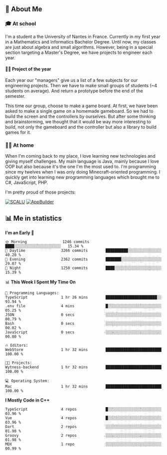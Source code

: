 ## 👀 About Me

### 🎓 At school

I'm a student a the University of Nantes in France. Currently in my first year in a Mathematics and Informatics Bachelor Degree. Until now, my classes are just about algebra and small algorithms. However, being in a special section targeting a Master's Degree, we have projects to engineer each year. 

#### 🔧🔬 Project of the year

Each year our "managers" give us a list of a few subjects for our engineering projects. Then we have to make small groups of students (~4 students on average). And return a prototype before the end of the semester.

This time our group, choose to make a game board. At first, we have been asked to make a single game on a homemade gameboard. So we had to build the screen and the controllers by ourselves. 
But after some thinking and brainstorming, we thought that it would be way more interesting to build, not only the gameboard and the controller but also a library to build games for it.

### 👨‍💻 At home

When I'm coming back to my place, I love learning new technologies and giving myself challenges. My main language is Java, mainly because I love OOP but also because it's the one I'm the most used to. I'm programming since my twelves when I was only doing Minecraft-oriented programming.  I quickly get into learning new programming languages which brought me to C#, JavaScript, PHP. 

I'm pretty proud of those projects:

[![SCALU](https://github-readme-stats.vercel.app/api/pin?username=renardfute&repo=SCALU)](https://github.com/renardfute/scalu)
[![AppBuilder](https://github-readme-stats.vercel.app/api/pin?username=pulsedev2&repo=AppBuilder)](https://github.com/pulsedev2/AppBuilder)

## 📊 Me in statistics
<!--START_SECTION:waka-->
**I'm an Early 🐤** 

```text
🌞 Morning                1246 commits        ████░░░░░░░░░░░░░░░░░░░░░   15.34 % 
🌆 Daytime                3266 commits        ██████████░░░░░░░░░░░░░░░   40.20 % 
🌃 Evening                2362 commits        ███████░░░░░░░░░░░░░░░░░░   29.07 % 
🌙 Night                  1250 commits        ████░░░░░░░░░░░░░░░░░░░░░   15.39 % 
```


📊 **This Week I Spent My Time On** 

```text
💬 Programming Languages: 
TypeScript               1 hr 26 mins        ███████████████████████░░   93.94 % 
.env file                4 mins              █░░░░░░░░░░░░░░░░░░░░░░░░   05.25 % 
JSON                     0 secs              ░░░░░░░░░░░░░░░░░░░░░░░░░   00.79 % 
Bash                     0 secs              ░░░░░░░░░░░░░░░░░░░░░░░░░   00.02 % 
JavaScript               0 secs              ░░░░░░░░░░░░░░░░░░░░░░░░░   00.00 % 

🔥 Editors: 
WebStorm                 1 hr 32 mins        █████████████████████████   100.00 % 

🐱‍💻 Projects: 
Wytness-backend          1 hr 32 mins        █████████████████████████   100.00 % 

💻 Operating System: 
Mac                      1 hr 32 mins        █████████████████████████   100.00 % 
```

**I Mostly Code in C++** 

```text
TypeScript               4 repos             █░░░░░░░░░░░░░░░░░░░░░░░░   03.96 % 
Vue                      4 repos             █░░░░░░░░░░░░░░░░░░░░░░░░   03.96 % 
Dart                     2 repos             ░░░░░░░░░░░░░░░░░░░░░░░░░   01.98 % 
Groovy                   2 repos             ░░░░░░░░░░░░░░░░░░░░░░░░░   01.98 % 
MDX                      1 repo              ░░░░░░░░░░░░░░░░░░░░░░░░░   00.99 % 
```




<!--END_SECTION:waka-->
